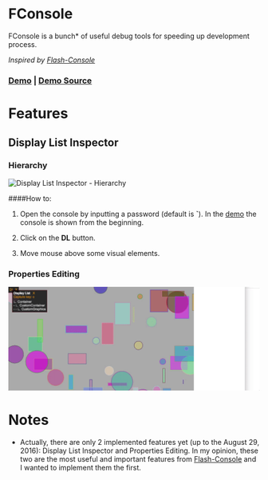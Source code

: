 # FConsole
FConsole is a bunch* of useful debug tools for speeding up development process.

*Inspired by [Flash-Console](https://github.com/junkbyte/flash-console)*

### **[Demo](https://flashist.github.io/fexamples/) | [Demo Source](https://github.com/flashist/fexamples)**

# Features

## Display List Inspector

### Hierarchy
![Display List Inspector - Hierarchy](https://github.com/flashist/flashist.github.io/blob/master/fexamples/images/demo/display-list-inspecotr_hierarchy-1.gif?raw=true)

####How to:
1. Open the console by inputting a password (default is **`**). In the [demo](https://flashist.github.io/fexamples/) the console is shown from the beginning.
 
2. Click on the **DL** button.

3. Move mouse above some visual elements.

### Properties Editing
![Display List Inspector - Editing](https://github.com/flashist/flashist.github.io/blob/master/fexamples/images/demo/%20display-list-inspector_editing-1.gif?raw=true)

# Notes
* Actually, there are only 2 implemented features yet (up to the August 29, 2016): Display List Inspector and Properties Editing. In my opinion, these two are the most useful and important features from [Flash-Console](https://github.com/junkbyte/flash-console) and I wanted to implement them the first.
